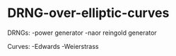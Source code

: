 # DRNG-over-elliptic-curves
DRNGs:
-power generator
-naor reingold generator

Curves:
-Edwards
-Weierstrass
